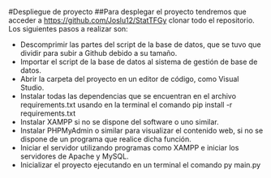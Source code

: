 
#Despliegue de proyecto
##Para desplegar el proyecto tendremos que acceder a https://github.com/Joslu12/StatTFGy clonar todo el repositorio. Los siguientes pasos a realizar son:

* Descomprimir las partes del script de la base de datos, que se tuvo que dividir para subir
a Github debido a su tamaño.
* Importar el script de la base de datos al sistema de gestión de base de datos.
* Abrir la carpeta del proyecto en un editor de código, como Visual Studio.
* Instalar todas las dependencias que se encuentran en el archivo requirements.txt usando
en la terminal el comando pip install -r requirements.txt
* Instalar XAMPP si no se dispone del software o uno similar.
* Instalar PHPMyAdmin o similar para visualizar el contenido web, si no se dispone de un
programa que realice dicha función.
* Iniciar el servidor utilizando programas como XAMPP e iniciar los servidores de Apache y MySQL.
* Inicializar el proyecto ejecutando en un terminal el comando py main.py
